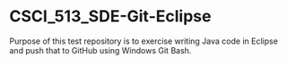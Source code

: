 # CSCI_513_SDE-Git-Eclipse

Purpose of this test repository is to exercise writing Java code in Eclipse and push that to GitHub using Windows Git Bash.

